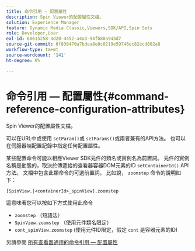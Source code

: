 ```yaml
---
title: 命令引用 — 配置屬性
description: Spin Viewer的配置屬性文檔。
solution: Experience Manager
feature: Dynamic Media Classic,Viewers,SDK/API,Spin Sets
role: Developer,User
exl-id: 60615258-4d20-4452-a4a3-94fb88a943d7
source-git-commit: 6f838470a7bdea8e8c0219e59746ec82ecd802a8
workflow-type: tm+mt
source-wordcount: '141'
ht-degree: 0%

---
```


# 命令引用 — 配置屬性{#command-reference-configuration-attributes}

Spin Viewer的配置屬性文檔。

可以在URL中或使用 `setParam()`或 `setParams()`或兩者兼有的API方法。 也可以在伺服器端配置記錄中指定任何配置屬性。

某些配置命令可能以相應Viewer SDK元件的類名或實例名為前置詞。 元件的實例名稱是動態的，取決於傳遞給的查看器容器DOM元素的ID `setContainerId()` API方法。 文檔中包含此類命令的可選前置詞。 比如說， `zoomstep` 命令的說明如下：

`[SpinView.|<containerId>_spinView].zoomstep`

這意味著您可以按如下方式使用此命令

* `zoomstep` （短語法）
* `SpinView.zoomstep` （使用元件類名限定）
* `cont_spinView.zoomstep` (使用元件ID限定，假定 `cont` 是容器元素的ID)

另請參閱 [所有查看器通用的命令引用 — 配置屬性](../../../r-html5-viewer-20-cmdref-configattrib/r-html5-viewer-20-cmdref-configattrib.md#concept-850e0f2c49b949deb7cfbfd330d329bd)
